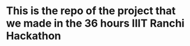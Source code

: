 
 <h1><b>This is the repo of the project that we made in the 36 hours IIIT Ranchi Hackathon
</b></h1>
  
